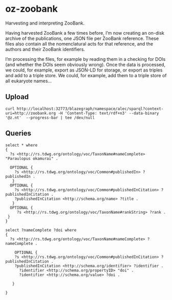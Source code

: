 # oz-zoobank

Harvesting and interpreting ZooBank.

Having harvested ZooBank a few times before, I’m now creating an on-disk archive of the publications, one JSON file per ZooBank reference. These files also contain all the nomenclatural acts for that reference, and the authors and their ZooBank identifiers.

I’m processing the files, for example by reading them in a checking for DOIs (and whether the DOIs seem obviously wrong). Once the data is processed, we could, for example, export as JSON-LD for storage, or export as triples and add to a triple store. We could, for example, add them to a triple store of all eukaryote names…

## Upload

```
curl http://localhost:32773/blazegraph/namespace/alec/sparql?context-uri=http://zoobank.org -H 'Content-Type: text/rdf+n3' --data-binary '@z.nt'  --progress-bar | tee /dev/null

```

## Queries

```
select * where 
{
  ?s <http://rs.tdwg.org/ontology/voc/TaxonName#nameComplete> "Paraulopus okamurai" .
  
  OPTIONAL {
    ?s <http://rs.tdwg.org/ontology/voc/Common#publishedIn> ?publishedIn .
   }
  OPTIONAL {
    ?s <http://rs.tdwg.org/ontology/voc/Common#publishedInCitation> ?publishedInCitation .
    ?publishedInCitation <http://schema.org/name> ?title .
   }  
  OPTIONAL {
     ?s <http://rs.tdwg.org/ontology/voc/TaxonName#rankString> ?rank .
 }
}
```

```
select ?nameComplete ?doi where 
{
  ?s <http://rs.tdwg.org/ontology/voc/TaxonName#nameComplete> ?nameComplete .
  
	OPTIONAL {
    ?s <http://rs.tdwg.org/ontology/voc/Common#publishedInCitation> ?publishedInCitation .
    ?publishedInCitation <http://schema.org/identifier> ?identifier .
      ?identifier <http://schema.org/propertyID> "doi" .
      ?identifier <http://schema.org/value> ?doi .
      
   }  
 
}
```

